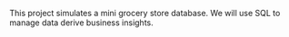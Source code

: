This project simulates a mini grocery store database. We will use SQL to manage data
derive business insights.
